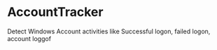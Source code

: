 # AccountTracker
Detect Windows Account activities like Successful logon, failed logon, account loggof 
